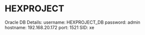 # HEXPROJECT

Oracle DB Details:
	username: HEXPROJECT_DB
	password: admin
	hostname: 192.168.20.172
	port: 1521
	SID: xe
	